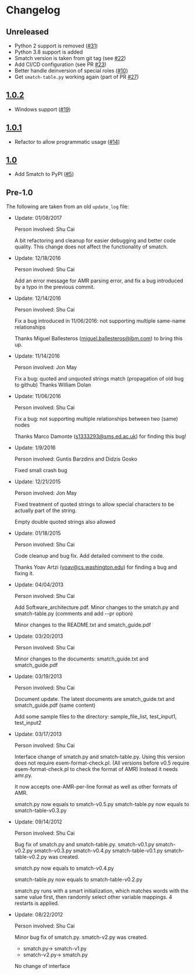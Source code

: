 
# Changelog

## Unreleased

* Python 2 support is removed ([#31])
* Python 3.8 support is added
* Smatch version is taken from git tag (see [#22][])
* Add CI/CD configuration (see PR [#23][])
* Better handle deinversion of special roles ([#10][])
* Get `smatch-table.py` working again (part of PR [#27][])

## [1.0.2][]

* Windows support ([#19][])

## [1.0.1][]

* Refactor to allow programmatic usage ([#14][])


## [1.0][]

* Add Smatch to PyPI ([#5][])


## Pre-1.0

The following are taken from an old `update_log` file:

* Update: 01/08/2017

  Person involved: Shu Cai

  A bit refactoring and cleanup for easier debugging and better code quality.
  This change does not affect the functionality of smatch.

* Update: 12/18/2016

  Person involved: Shu Cai

  Add an error message for AMR parsing error, and fix a bug introduced
  by a typo in the previous commit.

* Update: 12/14/2016

  Person involved: Shu Cai

  Fix a bug introduced in 11/06/2016: not supporting multiple
  same-name relationships

  Thanks Miguel Ballesteros (miguel.ballesteros@ibm.com) to bring this up.

* Update: 11/14/2016

  Person involved: Jon May

  Fix a bug: quoted and unquoted strings match (propagation of old bug
  to github) Thanks William Dolan

* Update: 11/06/2016

  Person involved: Shu Cai

  Fix a bug: not supporting multiple relationships between two (same) nodes

  Thanks Marco Damonte (s1333293@sms.ed.ac.uk) for finding this bug!

* Update: 1/9/2016

  Person involved: Guntis Barzdins and Didzis Gosko

  Fixed small crash bug

* Update: 12/21/2015

  Person involved: Jon May

  Fixed treatment of quoted strings to allow special characters to be
  actually part of the string.

  Empty double quoted strings also allowed

* Update: 01/18/2015

  Person involved: Shu Cai

  Code cleanup and bug fix. Add detailed comment to the code.

  Thanks Yoav Artzi (yoav@cs.washington.edu) for finding a bug and
  fixing it.

* Update: 04/04/2013

  Person involved: Shu Cai

  Add Software_architecture.pdf. Minor changes to the smatch.py and
  smatch-table.py (comments and add --pr option)

  Minor changes to the README.txt and smatch_guide.pdf

* Update: 03/20/2013

  Person involved: Shu Cai

  Minor changes to the documents: smatch_guide.txt and smatch_guide.pdf

* Update: 03/19/2013

  Person involved: Shu Cai

  Document update. The latest documents are smatch_guide.txt and
  smatch_guide.pdf (same content)

  Add some sample files to the directory: sample_file_list,
  test_input1, test_input2

* Update: 03/17/2013

  Person involved: Shu Cai

  Interface change of smatch.py and smatch-table.py. Using this
  version does not require esem-format-check.pl. (All versions before
  v0.5 require esem-format-check.pl to check the format of AMR)
  Instead it needs amr.py.

  It now accepts one-AMR-per-line format as well as other formats of AMR.

  smatch.py now equals to smatch-v0.5.py
  smatch-table.py now equals to smatch-table-v0.3.py

* Update: 09/14/2012

  Person involved: Shu Cai

  Bug fix of smatch.py and smatch-table.py. smatch-v0.1.py
  smatch-v0.2.py smatch-v0.3.py smatch-v0.4.py smatch-table-v0.1.py
  smatch-table-v0.2.py was created.

  smatch.py now equals to smatch-v0.4.py

  smatch-table.py now equals to smatch-table-v0.2.py

  smatch.py runs with a smart initialization, which matches words with
  the same value first, then randomly select other variable
  mappings. 4 restarts is applied.

* Update: 08/22/2012

  Person involved: Shu Cai

  Minor bug fix of smatch.py. smatch-v2.py was created.

  - smatch.py-> smatch-v1.py
  - smatch-v2.py-> smatch.py

  No change of interface


[1.0.2]: https://pypi.org/project/smatch/1.0.2/
[1.0.1]: https://pypi.org/project/smatch/1.0.1/
[1.0]: https://pypi.org/project/smatch/1.0.post2/

[#5]: https://github.com/snowblink14/smatch/issues/5
[#7]: https://github.com/snowblink14/smatch/issues/7
[#10]: https://github.com/snowblink14/smatch/issues/10
[#14]: https://github.com/snowblink14/smatch/issues/14
[#19]: https://github.com/snowblink14/smatch/issues/19
[#22]: https://github.com/snowblink14/smatch/issues/22
[#23]: https://github.com/snowblink14/smatch/pull/23
[#27]: https://github.com/snowblink14/smatch/pull/27
[#31]: https://github.com/snowblink14/smatch/pull/31

